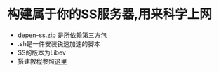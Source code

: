 # 构建属于你的SS服务器,用来科学上网
 * depen-ss.zip 是所依赖第三方包
 * .sh是一件安装锐速加速的脚本
 * SS的版本为Libev
 * 搭建教程参照[这里](https://greatislee.github.io/2017/09/22/Howtouseshadowsocks-libev/)
